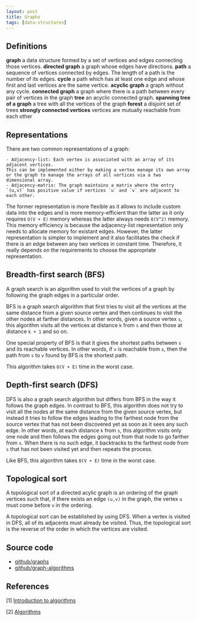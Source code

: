 ```yaml
---
layout: post
title: Graphs
tags: [data-structures]
---
```


## Definitions

__graph__ a data structure formed by a set of vertices and edges connecting those vertices.
__directed graph__ a graph whose edges have directions.
__path__ a sequence of vertices connected by edges. The length of a path is the number of its edges. 
__cycle__ a path which has at least one edge and whose first and last vertices are the same vertice.
__acyclic graph__ a graph without any cycle.
__connected graph__ a graph where there is a path between every pair of vertices in the graph
__tree__ an acyclic connected graph.
__spanning tree of a graph__ a tree with all the vertices of the graph
__forest__ a disjoint set of trees
__strongly connected vertices__ vertices are mutually reachable from each other

<!--break-->

## Representations

There are two common representations of a graph:

	- Adjacency-list: Each vertex is associated with an array of its adjacent vertices. 
	This can be implemented either by making a vertex manage its own array or the graph to manage the arrays of all vertices via a two dimensional array.
	- Adjacency-matrix: The graph maintains a matrix where the entry `(u,v)` has positive value if vertices `u` and `v` are adjacent to each other.

The former representation is more flexible as it allows to include custom data into the edges and is more memory-efficient than the latter as it only requires `O(V + E)` memory whereas the latter always needs `O(V^2)` memory. 
This memory efficiency is because the adjacency-list representation only needs to allocate memory for existant edges. However, the latter representation is simpler to implement and it also facilitates the check if there is an edge between any two vertices in constant time. 
Therefore, it really depends on the requirements to choose the appropriate representation.

## Breadth-first search (BFS)

A graph search is an algorithm used to visit the vertices of a graph by following the graph edges in a particular order.

BFS is a graph search algorithm that first tries to visit all the vertices at the same distance from a given source vertex and then continues to visit the other nodes at farther distances.
In other words, given a source vertex `s`, this algorithm visits all the vertices at distance `k` from `s` and then those at distance `k + 1` and so on.

One special property of BFS is that it gives the shortest paths between `s` and its reachable vertices.
In other words, if `v` is reachable from `s`, then the path from `s` to `v` found by BFS is the shortest path.

This algorithm takes `O(V + E)` time in the worst case.

## Depth-first search (DFS)

DFS is also a graph search algorithm but differs from BFS in the way it follows the graph edges.
In contrast to BFS, this algorithm does not try to visit all the nodes at the same distance from the given source vertex, but instead it tries to follow the edges leading to the farthest node from the source vertex that has not been discovered yet as soon as it sees any such edge. 
In other words, at each distance `k` from `s`, this algorithm visits only one node and then follows the edges going out from that node to go farther from `s`. When there is no such edge, it backtracks to the farthest node from `s` that has not been visited yet and then repeats the process.

Like BFS, this algorithm takes `O(V + E)` time in the worst case.

## Topological sort

A topological sort of a directed acylic graph is an ordering of the graph vertices such that, if there exists an edge `(u,v)` in the graph, the vertex `u` must come before `v` in the ordering.

A topological sort can be established by using DFS. When a vertex is visited in DFS, all of its adjacents must already be visited. Thus, the topological sort is the reverse of the order in which the vertices are visited.

## Source code

- [github/graphs](https://github.com/khanhpdt/datastructures-algorithms/tree/master/data-structures/src/main/java/org/khanhpdt/playgrounds/datastructures/graphs)
- [github/graph-algorithms](https://github.com/khanhpdt/datastructures-algorithms/tree/master/algorithms/src/main/java/org/khanhpdt/playgrounds/algorithms/graphs)

## References

[1] [Introduction to algorithms](http://www.amazon.com/Introduction-Algorithms-3rd-MIT-Press/dp/0262033844/ref=sr_1_1?s=books&ie=UTF8&qid=1461439930&sr=1-1&keywords=introduction+to+algorithms)

[2] [Algorithms](http://www.amazon.com/Algorithms-4th-Robert-Sedgewick/dp/032157351X/ref=sr_1_2?ie=UTF8&qid=1461440135&sr=8-2&keywords=algorithms)
